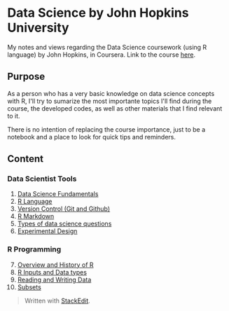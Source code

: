 # Data Science by John Hopkins University

My notes and views regarding the Data Science coursework (using R language) by John Hopkins, in Coursera.
Link to the course [here](https://www.coursera.org/specializations/jhu-data-science).

## Purpose

As a person who has a very basic knowledge on data science concepts with R, I'll try to sumarize the most importante topics I'll find during the course,  the developed codes, as well as other materials that I find relevant to it.

There is no intention of replacing the course importance, just to be a notebook and a place to look for quick tips and reminders. 

## Content

### Data Scientist Tools
1. [Data Science Fundamentals](https://github.com/cauabernardino/Data-Science-By-John-Hopkins/blob/master/01%20-%20Data%20Scientist%20Tools/Lesson%2001.md)
2. [R Language](https://github.com/cauabernardino/Data-Science-By-John-Hopkins/blob/master/01%20-%20Data%20Scientist%20Tools/Lesson%2002.md)
3. [Version Control (Git and Github)](https://github.com/cauabernardino/Data-Science-By-John-Hopkins/blob/master/01%20-%20Data%20Scientist%20Tools/Lesson%2003.md)
4. [R Markdown](https://github.com/cauabernardino/Data-Science-By-John-Hopkins/blob/master/01%20-%20Data%20Scientist%20Tools/Lesson%2004.md)
5. [Types of data science questions](https://github.com/cauabernardino/Data-Science-By-John-Hopkins/blob/master/01%20-%20Data%20Scientist%20Tools/Lesson%2005.md)
6. [Experimental Design](https://github.com/cauabernardino/Data-Science-By-John-Hopkins/blob/master/01%20-%20Data%20Scientist%20Tools/Lesson%2006.md)

### R Programming

7. [Overview and History of R](https://github.com/cauabernardino/Data-Science-By-John-Hopkins/blob/master/02%20-%20R%20Programming/Lesson%2007.md)
8. [R Inputs and Data types](https://github.com/cauabernardino/Data-Science-By-John-Hopkins/blob/master/02%20-%20R%20Programming/Lesson%2008.md)
9. [Reading and Writing Data](https://github.com/cauabernardino/Data-Science-By-John-Hopkins/blob/master/02%20-%20R%20Programming/Lesson%2009.md)
10. [Subsets](https://github.com/cauabernardino/Data-Science-By-John-Hopkins/blob/master/02%20-%20R%20Programming/Lesson%2010.md)


> Written with [StackEdit](https://stackedit.io/).
<!--stackedit_data:
eyJoaXN0b3J5IjpbLTE4Nzg1MzQ4MzQsMTU3NjQzMDgyMywxNT
Q4MTUzNDE0LC0xNjM1NTE0MjA3LC01MzU0NTQ1OTksLTIxNDMz
MDI0NywtNzQ0MDAyMTU3LC04MjY4NjAxODUsMTMzMDM2NjQ1NC
wtOTY1NTIwODExLC0xODA1MTQyNzk0LDc4ODY5MTY4Nl19
-->